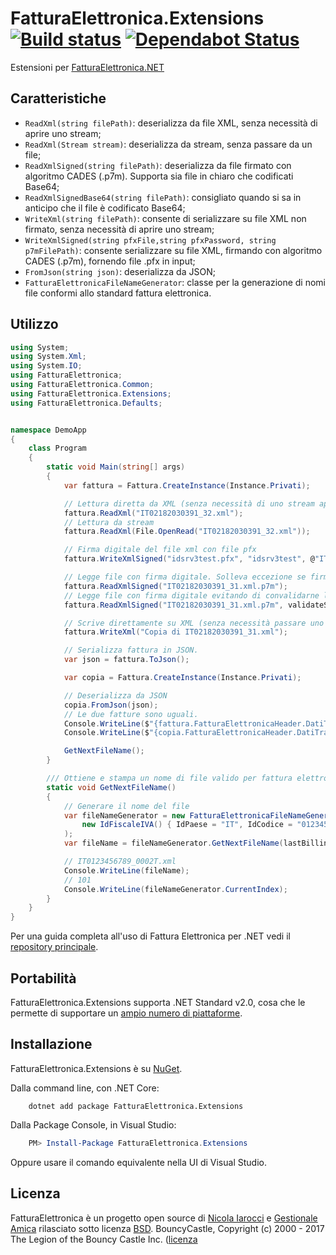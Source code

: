 ﻿# FatturaElettronica.Extensions [![Build status](https://ci.appveyor.com/api/projects/status/sp1ux45txvug7ujp?svg=true)](https://ci.appveyor.com/project/nicolaiarocci/fatturaelettronica-extensions) [![Dependabot Status](https://api.dependabot.com/badges/status?host=github&repo=FatturaElettronica/FatturaElettronica.Extensions)](https://dependabot.com)

Estensioni per [FatturaElettronica.NET][fe]

## Caratteristiche

- `ReadXml(string filePath)`: deserializza da file XML, senza necessità di aprire uno stream;
- `ReadXml(Stream stream)`: deserializza da stream, senza passare da un file;
- `ReadXmlSigned(string filePath)`: deserializza da file firmato con algoritmo CADES (.p7m). Supporta sia file in chiaro che codificati Base64;
- `ReadXmlSignedBase64(string filePath)`: consigliato quando si sa in anticipo che il file è codificato Base64;
- `WriteXml(string filePath)`: consente di serializzare su file XML non firmato, senza necessità di aprire uno stream;
- `WriteXmlSigned(string pfxFile,string pfxPassword, string p7mFilePath)`: consente serializzare su file XML, firmando con algoritmo CADES (.p7m), fornendo file .pfx in input;
- `FromJson(string json)`: deserializza da JSON;
- `FatturaElettronicaFileNameGenerator`: classe per la generazione di nomi file conformi allo standard fattura elettronica.

## Utilizzo

```cs
using System;
using System.Xml;
using System.IO;
using FatturaElettronica;
using FatturaElettronica.Common;
using FatturaElettronica.Extensions;
using FatturaElettronica.Defaults;


namespace DemoApp
{
    class Program
    {
        static void Main(string[] args)
        {
            var fattura = Fattura.CreateInstance(Instance.Privati);

            // Lettura diretta da XML (senza necessità di uno stream aperto)
            fattura.ReadXml("IT02182030391_32.xml");
            // Lettura da stream
            fattura.ReadXml(File.OpenRead("IT02182030391_32.xml"));

            // Firma digitale del file xml con file pfx
            fattura.WriteXmlSigned("idsrv3test.pfx", "idsrv3test", @"IT02182030391_32.xml.pm7");

            // Legge file con firma digitale. Solleva eccezione se firma invalida.
            fattura.ReadXmlSigned("IT02182030391_31.xml.p7m");
            // Legge file con firma digitale evitando di convalidarne la firma
            fattura.ReadXmlSigned("IT02182030391_31.xml.p7m", validateSignature: false);

            // Scrive direttamente su XML (senza necessità passare uno stream)
            fattura.WriteXml("Copia di IT02182030391_31.xml");

            // Serializza fattura in JSON.
            var json = fattura.ToJson();

            var copia = Fattura.CreateInstance(Instance.Privati);

            // Deserializza da JSON
            copia.FromJson(json);
            // Le due fatture sono uguali.
            Console.WriteLine($"{fattura.FatturaElettronicaHeader.DatiTrasmissione.CodiceDestinatario}");
            Console.WriteLine($"{copia.FatturaElettronicaHeader.DatiTrasmissione.CodiceDestinatario}");

            GetNextFileName();
        }

        /// Ottiene e stampa un nome di file valido per fattura elettronica
        static void GetNextFileName()
        {
            // Generare il nome del file
            var fileNameGenerator = new FatturaElettronicaFileNameGenerator(
                new IdFiscaleIVA() { IdPaese = "IT", IdCodice = "0123456789" }
            );
            var fileName = fileNameGenerator.GetNextFileName(lastBillingNumber: 100);

            // IT0123456789_0002T.xml
            Console.WriteLine(fileName);
            // 101
            Console.WriteLine(fileNameGenerator.CurrentIndex);
        }
    }
}

```

Per una guida completa all'uso di Fattura Elettronica per .NET vedi il [repository principale][fe].

## Portabilità

FatturaElettronica.Extensions supporta .NET Standard v2.0, cosa che le permette di supportare un [ampio numero di piattaforme][netstandard].

## Installazione

FatturaElettronica.Extensions è su [NuGet][nuget].

Dalla command line, con .NET Core:

```Shell
    dotnet add package FatturaElettronica.Extensions
```

Dalla Package Console, in Visual Studio:

```PowerShell
    PM> Install-Package FatturaElettronica.Extensions
```

Oppure usare il comando equivalente nella UI di Visual Studio.

## Licenza

FatturaElettronica è un progetto open source di [Nicola Iarocci][ni] e [Gestionale Amica][ga] rilasciato sotto licenza [BSD][bsd].
BouncyCastle, Copyright (c) 2000 - 2017 The Legion of the Bouncy Castle Inc. ([licenza][bc]

[fe]: http://github.com/FatturaElettronica/FatturaElettronica.NET
[bsd]: http://github.com/FatturaElettronica/FatturaElettronica.Extensions/blob/master/LICENSE
[ga]: http://gestionaleamica.com
[ni]: https://nicolaiarocci.com
[nuget]: https://www.nuget.org/packages/FatturaElettronica.Extensions/
[netstandard]: https://github.com/dotnet/standard/blob/master/docs/versions/netstandard2.0.md
[bc]: http://www.bouncycastle.org/csharp/licence.html
